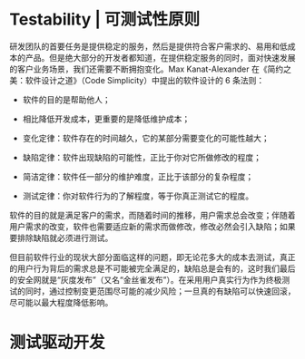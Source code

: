 # Testability | 可测试性原则

研发团队的首要任务是提供稳定的服务，然后是提供符合客户需求的、易用和低成本的产品。但是绝大部分的开发者都知道，在提供稳定服务的同时，面对快速发展的客户业务场景，我们还需要不断拥抱变化。Max Kanat-Alexander 在《简约之美：软件设计之道》（Code Simplicity）中提出的软件设计的 6 条法则：

- 软件的目的是帮助他人；

- 相比降低开发成本，更重要的是降低维护成本；

- 变化定律：软件存在的时间越久，它的某部分需要变化的可能性越大；

- 缺陷定律：软件出现缺陷的可能性，正比于你对它所做修改的程度；

- 简洁定律：软件任一部分的维护难度，正比于该部分的复杂程度；

- 测试定律：你对软件行为的了解程度，等于你真正测试它的程度。

软件的目的就是满足客户的需求，而随着时间的推移，用户需求总会改变；伴随着用户需求的改变，软件也需要适应新的需求而做修改，修改必然会引入缺陷；如果要排除缺陷就必须进行测试。

但目前软件行业的现状大部分面临这样的问题，即无论花多大的成本去测试，真正的用户行为背后的需求总是不可能被完全满足的，缺陷总是会有的，这时我们最后的安全网就是“灰度发布”（又名“金丝雀发布”）。在采用用户真实行为作为终极测试的同时，通过控制变更范围尽可能的减少风险；一旦真的有缺陷可以快速回滚，尽可能以最大程度降低影响。

# 测试驱动开发
